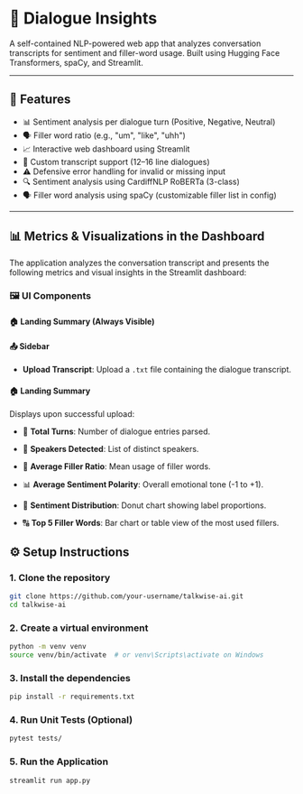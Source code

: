 # 💬 Dialogue Insights

A self-contained NLP-powered web app that analyzes conversation transcripts for sentiment and filler-word usage. Built using Hugging Face Transformers, spaCy, and Streamlit.

---

## 🚀 Features

- 📊 Sentiment analysis per dialogue turn (Positive, Negative, Neutral)
- 🗣️ Filler word ratio (e.g., "um", "like", "uhh")
- 📈 Interactive web dashboard using Streamlit
- 📄 Custom transcript support (12–16 line dialogues)
- ⚠️ Defensive error handling for invalid or missing input
- 🔍 Sentiment analysis using CardiffNLP RoBERTa (3-class)
- 🗣️ Filler word analysis using spaCy (customizable filler list in config)

---

## 📊 Metrics & Visualizations in the Dashboard
The application analyzes the conversation transcript and presents the following metrics and visual insights in the Streamlit dashboard:

### 🖼️ UI Components
#### 🏠 Landing Summary (Always Visible)

#### 📤 Sidebar
- **Upload Transcript**: Upload a `.txt` file containing the dialogue transcript.

#### 🏠 Landing Summary
Displays upon successful upload:
- 📄 **Total Turns**: Number of dialogue entries parsed.
- 👥 **Speakers Detected**: List of distinct speakers.
- 💬 **Average Filler Ratio**: Mean usage of filler words.
- 📊 **Average Sentiment Polarity**: Overall emotional tone (-1 to +1).

- 🎯 **Sentiment Distribution**: Donut chart showing label proportions.
- 🔠 **Top 5 Filler Words**: Bar chart or table view of the most used fillers.





## ⚙️ Setup Instructions

### 1. Clone the repository
```bash
git clone https://github.com/your-username/talkwise-ai.git
cd talkwise-ai
```
### 2. Create a virtual environment
```bash
python -m venv venv
source venv/bin/activate  # or venv\Scripts\activate on Windows
```
### 3. Install the dependencies
```bash
pip install -r requirements.txt
```
### 4. Run Unit Tests (Optional)
```bash
pytest tests/
```
### 5. Run the Application
```bash
streamlit run app.py
```